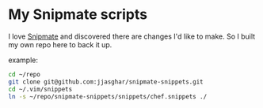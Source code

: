 # My Snipmate scripts

I love [Snipmate](http://www.vim.org/scripts/script.php?script_id=2540) and discovered there are changes I'd like to make. So I built my own repo here to back it up.

example:
```bash
cd ~/repo
git clone git@github.com:jjasghar/snipmate-snippets.git
cd ~/.vim/snippets
ln -s ~/repo/snipmate-snippets/snippets/chef.snippets ./
```

